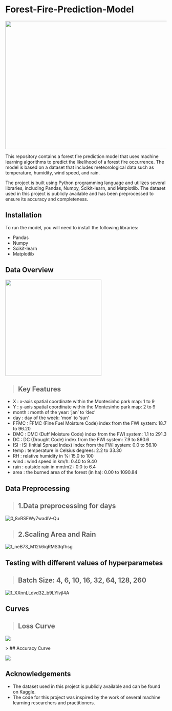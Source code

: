 # Forest-Fire-Prediction-Model
<p>
  <img height="400px" width="900px" src="https://user-images.githubusercontent.com/77913276/227736240-acd92f39-f1e9-4d87-8cf3-138db58adf43.jpg">
</p>
This repository contains a forest fire prediction model that uses machine learning algorithms to predict the likelihood of a forest fire occurrence. The model is based on a dataset that includes meteorological data such as temperature, humidity, wind speed, and rain.

The project is built using Python programming language and utilizes several libraries, including Pandas, Numpy, Scikit-learn, and Matplotlib. The dataset used in this project is publicly available and has been preprocessed to ensure its accuracy and completeness.

## Installation
To run the model, you will need to install the following libraries:

* Pandas
* Numpy
* Scikit-learn
* Matplotlib

## Data Overview
 <p> 
      <img height="300px" src="https://user-images.githubusercontent.com/77913276/227735634-8e670613-94bb-4020-b9d1-a43a56f5adbc.jpg">   
 </p>
 
> ## Key Features

* X : x-axis spatial coordinate within the Montesinho park map: 1 to 9
* Y : y-axis spatial coordinate within the Montesinho park map: 2 to 9
* month : month of the year: ‘jan’ to ‘dec’
* day : day of the week: ‘mon’ to ‘sun’
* FFMC : FFMC (Fine Fuel Moisture Code) index from the FWI system: 18.7 to 96.20
* DMC : DMC (Duff Moisture Code) index from the FWI system: 1.1 to 291.3
* DC : DC (Drought Code) index from the FWI system: 7.9 to 860.6
* ISI : ISI (Initial Spread Index) index from the FWI system: 0.0 to 56.10
* temp : temperature in Celsius degrees: 2.2 to 33.30
* RH : relative humidity in %: 15.0 to 100
* wind : wind speed in km/h: 0.40 to 9.40
* rain : outside rain in mm/m2 : 0.0 to 6.4
* area : the burned area of the forest (in ha): 0.00 to 1090.84

## Data Preprocessing
  > ## 1.Data preprocessing for days
![0_8vRSFWy7wadlV-Qu](https://user-images.githubusercontent.com/77913276/227735850-25405781-bfa3-4e50-b34e-0affcfe0e3ac.jpg)

  > ## 2.Scaling Area and Rain
![1_neB73_M12k6iqRMS3qfhsg](https://user-images.githubusercontent.com/77913276/227735903-62edf2b3-bca6-47b2-be12-5fda72d312b0.jpg)

## Testing with different values of hyperparametes
   > ## Batch Size: 4, 6, 10, 16, 32, 64, 128, 260
![1_XXnnLLdvd32_b9LYlvjl4A](https://user-images.githubusercontent.com/77913276/227735995-1aa050fd-a3ff-4604-8acc-5f6e84136916.jpg)


## Curves
  > ## Loss Curve
<p>
   <img src="https://user-images.githubusercontent.com/77913276/227736161-6b9c2bd0-1e22-42f2-ac76-b35be1538899.jpg">
</p>
  > ## Accuracy Curve
<p>
  <img src="https://user-images.githubusercontent.com/77913276/227736181-794e7cb3-d90b-43a2-acbd-e1be163cc391.jpg">
</p>
    
## Acknowledgements

* The dataset used in this project is publicly available and can be found on Kaggle.
* The code for this project was inspired by the work of several machine learning researchers and practitioners.
